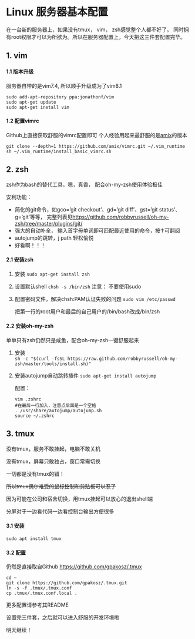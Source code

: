 <!--
 * @Author: sunyz
 * @Date: 2019-07-25 00:01:50
 * @github: https://github.com/sunyz
 * @LastEditors: sunyz
 * @LastEditTime: 2019-07-25 03:20:42
 * @Description: content
 -->

# Linux 服务器基本配置

在一台新的服务器上，如果没有tmux， vim， zsh感觉整个人都不好了。
同时拥有root权限才可以为所欲为。所以在服务器配置上，今天把这三件套配置完毕。

## 1. vim 

#### 1.1 版本升级

服务器自带的是vim7.4, 所以顺手升级成为了vim8.1

```
sudo add-apt-repository ppa:jonathonf/vim
sudo apt-get update
sudo apt-get install vim
```

#### 1.2 配置vimrc

Github上直接获取舒服的vimrc配置即可
个人经验用起来最舒服的是[amix](https://github.com/amix/vimrc)的版本

```
git clone --depth=1 https://github.com/amix/vimrc.git ~/.vim_runtime
sh ~/.vim_runtime/install_basic_vimrc.sh
```

## 2. zsh

zsh作为bash的替代工具，嗯，真香， 配合oh-my-zsh使用体验极佳

安利功能：
- 简化的git命令，如gco=’git checkout’、gd=’git diff’、gst=’git status’、g=’git’等等， 完整列表见<https://github.com/robbyrussell/oh-my-zsh/tree/master/plugins/git/>
- 强大的自动补全， 输入首字母单词即可匹配最近使用的命令，按↑可翻阅
- autojump的跳转，j path 轻松愉悦
- 好看啊！！！

#### 2.1 安装zsh

1. 安装
    `sudo apt-get install zsh`
2. 设置默认shell
    `chsh -s /bin/zsh`
    注意： 不要使用sudo
3. 配置密码文件，解决chsh:PAM认证失败的问题
    `sudo vim /etc/passwd`
    
    把第一行的root用户和最后的自己用户的/bin/bash改成/bin/zsh

#### 2.2 安装oh-my-zsh

单单只有zsh仍然只是咸鱼，配合oh-my-zsh一键舒服起来

1. 安装  
    `sh -c "$(curl -fsSL https://raw.github.com/robbyrussell/oh-my-zsh/master/tools/install.sh)"`
2. 安装autojump自动跳转插件
    `sudo apt-get install autojump`

    配置：
    ```
    vim .zshrc
    #在最后一行加入，注意点后面是一个空格
    . /usr/share/autojump/autojump.sh
    source ~/.zshrc
    ```

## 3. tmux

没有tmux，服务不敢挂起，电脑不敢关机

没有tmux，屏幕只敢独占，窗口常需切换

一切都是没有tmux的错！

~~所以tmux偶尔难受的鼠标控制和剪贴板可以忍了~~

因为可能在公司和宿舍切换，用tmux挂起可以放心的退出shell端

分屏对于一边看代码一边看控制台输出方便很多

#### 3.1 安装
`sudo apt install tmux` 

#### 3.2 配置
仍然是直接取自Github
<https://github.com/gpakosz/.tmux>

```
cd ~
git clone https://github.com/gpakosz/.tmux.git
ln -s -f .tmux/.tmux.conf
cp .tmux/.tmux.conf.local .
```
更多配置请参考其README

设置完三件套，之后就可以进入舒服的开发环境啦

明天继续！